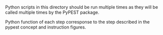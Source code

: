 Python scripts in this directory should be run multiple times as they will be called multiple times by the PyPEST package.


Python function of each step corresponse to the step described in the pypest concept and instruction figures.